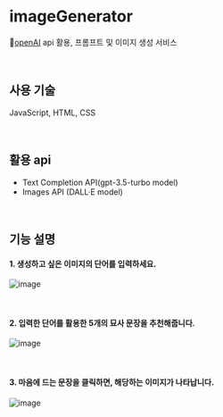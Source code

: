 # imageGenerator
🔗[openAI](https://platform.openai.com/) api 활용, 프롬프트 및 이미지 생성 서비스

<br>

## 사용 기술
JavaScript, HTML, CSS

<br>

## 활용 api 
- Text Completion API(gpt-3.5-turbo model)
- Images API (DALL·E model)

<br>

## 기능 설명

#### 1. 생성하고 싶은 이미지의 단어를 입력하세요.
![image](https://github.com/goodafteryoon/imageGenerator/assets/106373580/f2eabb44-5e15-46e4-bd83-16f7373ce94a)

<br>

#### 2. 입력한 단어를 활용한 5개의 묘사 문장을 추천해줍니다.
![image](https://github.com/goodafteryoon/imageGenerator/assets/106373580/3e8c6fe9-0c0c-45e7-bf96-26692e75991e)

<br>

#### 3. 마음에 드는 문장을 클릭하면, 해당하는 이미지가 나타납니다.
![image](https://github.com/goodafteryoon/imageGenerator/assets/106373580/effe3b10-70ab-439a-be8d-43f3574be3b5)

<br>
